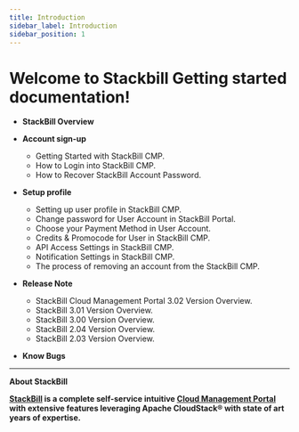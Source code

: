 ```yaml
---
title: Introduction
sidebar_label: Introduction
sidebar_position: 1
---
```


# Welcome to Stackbill Getting started documentation!

- **StackBill Overview**

- **Account sign-up**
   - Getting Started with StackBill CMP.
   - How to Login into StackBill CMP.
   - How to Recover StackBill Account Password.
- **Setup profile**
  - Setting up user profile in StackBill CMP.
  - Change password for User Account in StackBill Portal.
  - Choose your Payment Method in User Account.
  - Credits & Promocode for User in StackBill CMP.
  - API Access Settings in StackBill CMP.
  - Notification Settings in StackBill CMP.
  - The process of removing an account from the StackBill CMP.
- **Release Note**
    -  StackBill Cloud Management Portal 3.02 Version Overview.
    - StackBill 3.01 Version Overview.
    - StackBill 3.00 Version Overview.
    - StackBill 2.04 Version Overview.
    - StackBill 2.03 Version Overview.
- **Know Bugs**

-----------------------------------------------------

**About StackBill**

**[StackBill](https://www.youtube.com/watch?v=nyV8oE3dfXs) is a complete self-service intuitive [Cloud Management Portal](https://www.stackbill.com/) with extensive features leveraging Apache CloudStack® with state of art years of expertise.**

